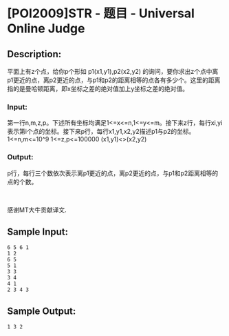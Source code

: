 # [POI2009]STR - 题目 - Universal Online Judge

## Description: 

平面上有z个点，给你p个形如 p1(x1,y1),p2(x2,y2) 的询问，要你求出z个点中离p1更近的点，离p2更近的点，与p1和p2的距离相等的点各有多少个。这里的距离指的是曼哈顿距离，即x坐标之差的绝对值加上y坐标之差的绝对值。

### Input: 

第一行n,m,z,p。下述所有坐标均满足1<=x<=n,1<=y<=m。接下来z行，每行xi,yi表示第i个点的坐标。接下来p行，每行x1,y1,x2,y2描述p1与p2的坐标。 1<=n,m<=10^9 1<=z,p<=100000 (x1,y1)<>(x2,y2)

### Output: 

p行，每行三个数依次表示离p1更近的点，离p2更近的点，与p1和p2距离相等的点的个数。

 

感谢MT大牛贡献译文.


## Sample Input: 
```
6 5 6 1
1 2
6 5
5 1
3 3
3 4
4 1
2 3 4 3
```

## Sample Output: 
```
1 3 2
```
